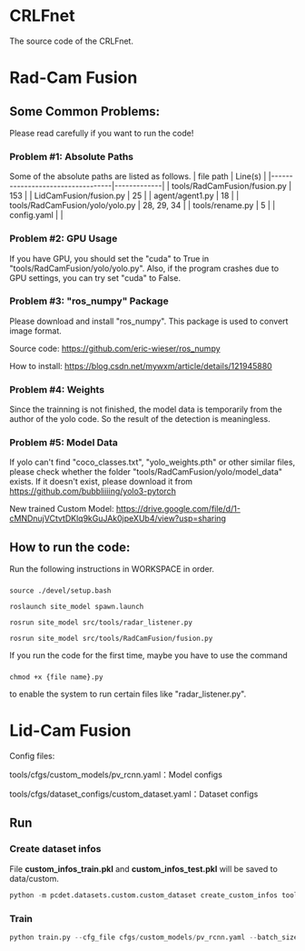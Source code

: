 # CRLFnet
The source code of the CRLFnet.
# Rad-Cam Fusion
## Some Common Problems:
Please read carefully if you want to run the code!

### Problem #1: Absolute Paths
Some of the absolute paths are listed as follows.
 | file path                        | Line(s)     |
 |----------------------------------|-------------|
 | tools/RadCamFusion/fusion.py     | 153         |
 | LidCamFusion/fusion.py           | 25          |
 | agent/agent1.py                  | 18          |
 | tools/RadCamFusion/yolo/yolo.py  | 28, 29, 34  |
 | tools/rename.py                  | 5           |
 | config.yaml                      |             |

### Problem #2: GPU Usage
If you have GPU, you should set the "cuda" to True in "tools/RadCamFusion/yolo/yolo.py". Also, if the program crashes due to GPU settings, you can try set "cuda" to False.

### Problem #3: "ros_numpy" Package
Please download and install "ros_numpy". This package is used to convert image format.

Source code:    https://github.com/eric-wieser/ros_numpy

How to install: https://blog.csdn.net/mywxm/article/details/121945880

### Problem #4: Weights
Since the trainning is not finished, the model data is temporarily from the author of the yolo code. So the result of the detection is meaningless.

### Problem #5: Model Data
If yolo can't find "coco_classes.txt", "yolo_weights.pth" or other similar files, please check whether the folder "tools/RadCamFusion/yolo/model_data" exists. If it doesn't exist, please download it from https://github.com/bubbliiiing/yolo3-pytorch

New trained Custom Model: https://drive.google.com/file/d/1-cMNDnujVCtvtDKlq9kGuJAk0jpeXUb4/view?usp=sharing


## How to run the code:
Run the following instructions in WORKSPACE in order. 
###
    source ./devel/setup.bash
    
    roslaunch site_model spawn.launch

    rosrun site_model src/tools/radar_listener.py

    rosrun site_model src/tools/RadCamFusion/fusion.py

If you run the code for the first time, maybe you have to use the command
###
    chmod +x {file name}.py
to enable the system to run certain files like "radar_listener.py".

# Lid-Cam Fusion
Config files:

tools/cfgs/custom_models/pv_rcnn.yaml：Model configs

tools/cfgs/dataset_configs/custom_dataset.yaml：Dataset configs

## Run
### Create dataset infos
File **custom_infos_train.pkl** and **custom_infos_test.pkl** will be saved to data/custom.
```python
python -m pcdet.datasets.custom.custom_dataset create_custom_infos tools/cfgs/dataset_configs/custom_dataset.yaml
```
### Train
```python
python train.py --cfg_file cfgs/custom_models/pv_rcnn.yaml --batch_size 1 --workers 1 --epochs 10
```